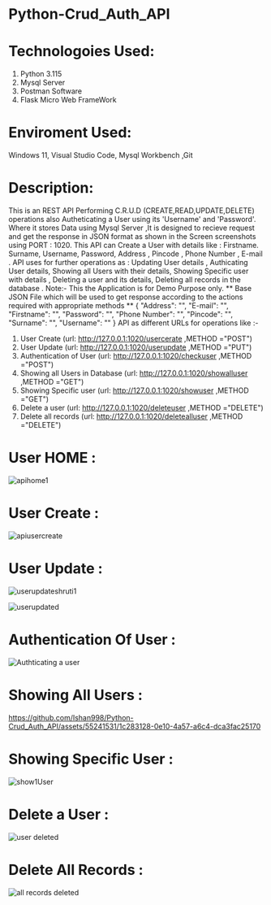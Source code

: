 # Python-Crud_Auth_API

# Technologoies Used: 
1) Python 3.115
2) Mysql Server
3) Postman Software
4) Flask Micro Web FrameWork

# Enviroment Used:
Windows 11, Visual Studio Code, Mysql Workbench ,Git

# Description:
This is an REST API Performing C.R.U.D (CREATE,READ,UPDATE,DELETE) operations also Autheticating a User using its 'Username' and 'Password'. Where it stores Data using Mysql Server ,It is designed to recieve request and get the response in JSON format as shown in the Screen screenshots using PORT : 1020. This API can Create a User with details like : Firstname. Surname, Username, Password, Address , Pincode , Phone Number , E-mail . API uses for further operations as : Updating User details , Authicating User details, Showing all Users with their details, Showing Specific user with details , Deleting a user and its details, Deleting all records in the database . Note:- This the Application is for Demo Purpose only.
** Base JSON File which will be used to get response according to the actions required with appropriate methods **
{
    "Address": "",
    "E-mail": "",
    "Firstname": "",
    "Password": "",
    "Phone Number": "",
    "Pincode": "",
    "Surname": "",
    "Username": ""
}
API as different URLs for operations like :-
1) User Create (url:  http://127.0.0.1:1020/usercerate ,METHOD ="POST")
2) User Update  (url:  http://127.0.0.1:1020/userupdate ,METHOD ="PUT")
3) Authentication of User (url:  http://127.0.0.1:1020/checkuser ,METHOD ="POST")
4) Showing all Users in Database (url:  http://127.0.0.1:1020/showalluser ,METHOD ="GET")
5) Showing Specific user (url:  http://127.0.0.1:1020/showuser ,METHOD ="GET")
6) Delete a user (url:  http://127.0.0.1:1020/deleteuser ,METHOD ="DELETE")
7) Delete all records (url:  http://127.0.0.1:1020/deletealluser ,METHOD ="DELETE")

# User HOME :

![apihome1](https://github.com/Ishan998/Python-Crud_Auth_API/assets/55241531/886205e1-bb50-4ccc-9e91-6c86fc4056f9)

# User Create :

![apiusercreate](https://github.com/Ishan998/Python-Crud_Auth_API/assets/55241531/ba1d1af0-a416-4665-aef3-5f59944952b0)

# User Update :
![userupdateshruti1](https://github.com/Ishan998/Python-Crud_Auth_API/assets/55241531/900b923c-933d-48f3-bf33-4538bc821b11)
 
![userupdated](https://github.com/Ishan998/Python-Crud_Auth_API/assets/55241531/3caf5810-769f-4344-991e-9c70bb199b39)

# Authentication Of User :

![Authticating a user](https://github.com/Ishan998/Python-Crud_Auth_API/assets/55241531/829afc3b-e8d9-4aab-8ac2-cdda9e678629)


# Showing All Users :

https://github.com/Ishan998/Python-Crud_Auth_API/assets/55241531/1c283128-0e10-4a57-a6c4-dca3fac25170

# Showing Specific User :

![show1User](https://github.com/Ishan998/Python-Crud_Auth_API/assets/55241531/192aba77-902c-4867-9322-1824f6e26edb)

# Delete a User :
![user deleted](https://github.com/Ishan998/Python-Crud_Auth_API/assets/55241531/63ef330c-7b7f-4324-bfa0-bc533ca94648)

# Delete All Records :

![all records deleted](https://github.com/Ishan998/Python-Crud_Auth_API/assets/55241531/f3de3528-63ee-4a01-b27b-41442353b920)
